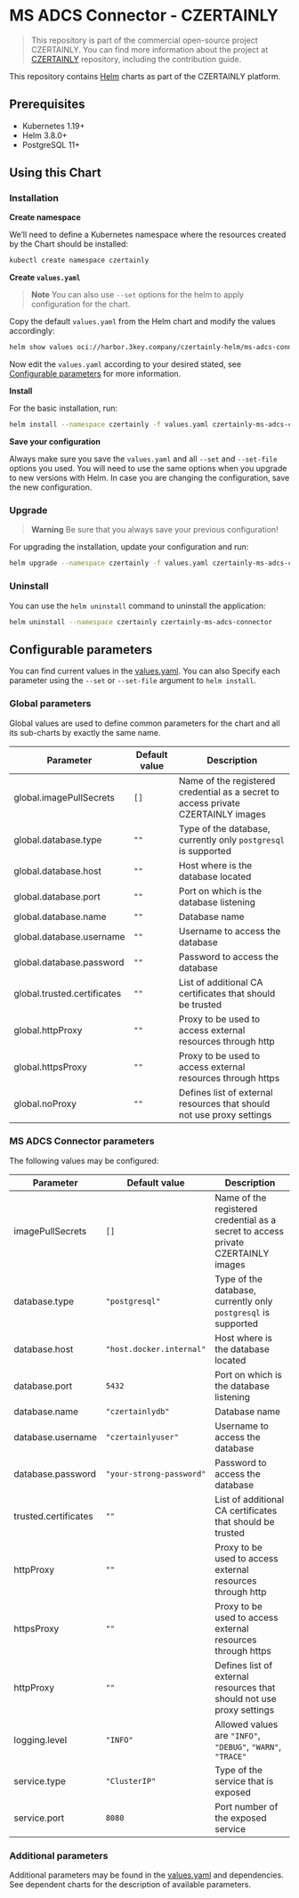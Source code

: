 # MS ADCS Connector - CZERTAINLY

> This repository is part of the commercial open-source project CZERTAINLY. You can find more information about the project at [CZERTAINLY](https://github.com/3KeyCompany/CZERTAINLY) repository, including the contribution guide.

This repository contains [Helm](https://helm.sh/) charts as part of the CZERTAINLY platform.

## Prerequisites
- Kubernetes 1.19+
- Helm 3.8.0+
- PostgreSQL 11+

## Using this Chart

### Installation

**Create namespace**

We’ll need to define a Kubernetes namespace where the resources created by the Chart should be installed:
```bash
kubectl create namespace czertainly
```

**Create `values.yaml`**

> **Note**
> You can also use `--set` options for the helm to apply configuration for the chart.

Copy the default `values.yaml` from the Helm chart and modify the values accordingly:
```bash
helm show values oci://harbor.3key.company/czertainly-helm/ms-adcs-connector > values.yaml
```
Now edit the `values.yaml` according to your desired stated, see [Configurable parameters](#configurable-parameters) for more information.

**Install**

For the basic installation, run:
```bash
helm install --namespace czertainly -f values.yaml czertainly-ms-adcs-connector oci://harbor.3key.company/czertainly-helm/ms-adcs-connector
```

**Save your configuration**

Always make sure you save the `values.yaml` and all `--set` and `--set-file` options you used. You will need to use the same options when you upgrade to new versions with Helm. In case you are changing the configuration, save the new configuration.

### Upgrade

> **Warning**
> Be sure that you always save your previous configuration!

For upgrading the installation, update your configuration and run:
```bash
helm upgrade --namespace czertainly -f values.yaml czertainly-ms-adcs-connector oci://harbor.3key.company/czertainly-helm/ms-adcs-connector
```

### Uninstall

You can use the `helm uninstall` command to uninstall the application:
```bash
helm uninstall --namespace czertainly czertainly-ms-adcs-connector
```

## Configurable parameters

You can find current values in the [values.yaml](values.yaml).
You can also Specify each parameter using the `--set` or `--set-file` argument to `helm install`.

### Global parameters

Global values are used to define common parameters for the chart and all its sub-charts by exactly the same name.

| Parameter                   | Default value | Description                                                                       |
|-----------------------------|---------------|-----------------------------------------------------------------------------------|
| global.imagePullSecrets     | `[]`          | Name of the registered credential as a secret to access private CZERTAINLY images |
| global.database.type        | `""`          | Type of the database, currently only `postgresql` is supported                    |
| global.database.host        | `""`          | Host where is the database located                                                |
| global.database.port        | `""`          | Port on which is the database listening                                           |
| global.database.name        | `""`          | Database name                                                                     |
| global.database.username    | `""`          | Username to access the database                                                   |
| global.database.password    | `""`          | Password to access the database                                                   |
| global.trusted.certificates | `""`          | List of additional CA certificates that should be trusted                         |
| global.httpProxy            | `""`          | Proxy to be used to access external resources through http                        |
| global.httpsProxy           | `""`          | Proxy to be used to access external resources through https                       |
| global.noProxy              | `""`          | Defines list of external resources that should not use proxy settings             |

### MS ADCS Connector parameters

The following values may be configured:

| Parameter            | Default value            | Description                                                                       |
|----------------------|--------------------------|-----------------------------------------------------------------------------------|
| imagePullSecrets     | `[]`                     | Name of the registered credential as a secret to access private CZERTAINLY images |
| database.type        | `"postgresql"`           | Type of the database, currently only `postgresql` is supported                    |
| database.host        | `"host.docker.internal"` | Host where is the database located                                                |
| database.port        | `5432`                   | Port on which is the database listening                                           |
| database.name        | `"czertainlydb"`         | Database name                                                                     |
| database.username    | `"czertainlyuser"`       | Username to access the database                                                   |
| database.password    | `"your-strong-password"` | Password to access the database                                                   |
| trusted.certificates | `""`                     | List of additional CA certificates that should be trusted                         |
| httpProxy            | `""`                     | Proxy to be used to access external resources through http                        |
| httpsProxy           | `""`                     | Proxy to be used to access external resources through https                       |
| httpProxy            | `""`                     | Defines list of external resources that should not use proxy settings             |
| logging.level        | `"INFO"`                 | Allowed values are `"INFO"`, `"DEBUG"`, `"WARN"`, `"TRACE"`                       |
| service.type         | `"ClusterIP"`            | Type of the service that is exposed                                               |
| service.port         | `8080`                   | Port number of the exposed service                                                |

### Additional parameters

Additional parameters may be found in the [values.yaml](values.yaml) and dependencies.
See dependent charts for the description of available parameters.